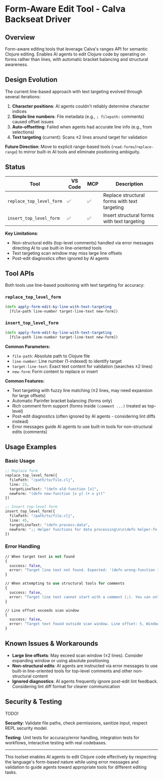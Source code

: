 # Form-Aware Edit Tool - Calva Backseat Driver

## Overview

Form-aware editing tools that leverage Calva's ranges API for semantic Clojure editing. Enables AI agents to edit Clojure code by operating on forms rather than lines, with automatic bracket balancing and structural awareness.

## Design Evolution

The current line-based approach with text targeting evolved through several iterations:

1. **Character positions**: AI agents couldn't reliably determine character indices
2. **Simple line numbers**: File metadata (e.g., `; filepath:` comments) caused offset issues
3. **Auto-offsetting**: Failed when agents had accurate line info (e.g., from selections)
4. **Text targeting** (current): Scans ±2 lines around target for validation

**Future Direction**: Move to explicit range-based tools (`read-forms`/`replace-range`) to mirror built-in AI tools and eliminate positioning ambiguity.

## Status

| Tool | VS Code | MCP | Description |
|------|---------|-----|-------------|
| `replace_top_level_form` | ✅ | ✅ | Replace structural forms with text targeting |
| `insert_top_level_form` | ✅ | ✅ | Insert structural forms with text targeting |

**Key Limitations**:
- Non-structural edits (top-level comments) handled via error messages directing AI to use built-in line-oriented tools
- Text targeting scan window may miss large line offsets
- Post-edit diagnostics often ignored by AI agents

## Tool APIs

Both tools use line-based positioning with text targeting for accuracy:

### `replace_top_level_form`
```clojure
(defn apply-form-edit-by-line-with-text-targeting
  [file-path line-number target-line-text new-form])
```

### `insert_top_level_form`
```clojure
(defn apply-form-edit-by-line-with-text-targeting
  [file-path line-number target-line-text new-form])
```

**Common Parameters:**
- `file-path`: Absolute path to Clojure file
- `line-number`: Line number (1-indexed) to identify target
- `target-line-text`: Exact text content for validation (searches ±2 lines)
- `new-form`: Form content to replace or insert

**Common Features:**
- Text targeting with fuzzy line matching (±2 lines, may need expansion for large offsets)
- Automatic Parinfer bracket balancing (forms only)
- Rich comment form support (forms inside `(comment ...)` treated as top-level)
- Post-edit diagnostics (often ignored by AI agents - considering lint diffs instead)
- Error messages guide AI agents to use built-in tools for non-structural edits (comments)


## Usage Examples

### Basic Usage
```clojure
;; Replace form
replace_top_level_form({
  filePath: "/path/to/file.clj",
  line: 23,
  targetLineText: "(defn old-function [x]",
  newForm: "(defn new-function [x y] (+ x y))"
})

;; Insert top-level form
insert_top_level_form({
  filePath: "/path/to/file.clj",
  line: 45,
  targetLineText: "(defn process-data",
  newForm: ";; Helper functions for data processing\n\n(defn helper-fn [x] x)"
})
```

### Error Handling
```clojure
// When target text is not found
{
  success: false,
  error: "Target line text not found. Expected: '(defn wrong-function [x]' near line 23"
}

// When attempting to use structural tools for comments
{
  success: false,
  error: "Target line text cannot start with a comment (;). You can only target forms/sexpressions. (To edit line comments, use your line based editing tools.)"
}

// Line offset exceeds scan window
{
  success: false,
  error: "Target text found outside scan window. Line offset: 5, Window: ±2"
}
```

## Known Issues & Workarounds

- **Large line offsets**: May exceed scan window (±2 lines). Consider expanding window or using absolute positioning
- **Non-structural edits**: AI agents are instructed via error messages to use built-in line-oriented tools for top-level comments and other non-structural content
- **Ignored diagnostics**: AI agents frequently ignore post-edit lint feedback. Considering lint diff format for clearer communication


## Security & Testing

TODO!

**Security**: Validate file paths, check permissions, sanitize input, respect REPL security model.

**Testing**: Unit tests for accuracy/error handling, integration tests for workflows, interactive testing with real codebases.

---

This toolset enables AI agents to edit Clojure code effectively by respecting the language's form-based nature while using error messages and validation to guide agents toward appropriate tools for different editing tasks.
